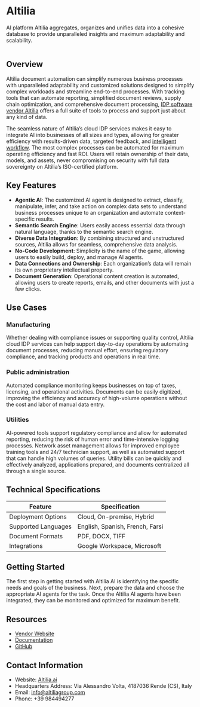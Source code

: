 # Altilia

AI platform Altilia aggregates, organizes and unifies data into a cohesive database to provide unparalleled insights and maximum adaptability and scalability. 

![]()
  
## Overview

Altilia document automation can simplify numerous business processes with unparalleled adaptability and customized solutions designed to simplify complex workloads and streamline end-to-end processes. With tracking tools that can automate reporting, simplified document reviews, supply chain optimization, and comprehensive document processing, [IDP software vendor Altilia](https://www.altilia.ai/platform#ai-agents) offers a full suite of tools to process and support just about any kind of data.

The seamless nature of Altilia’s cloud IDP services makes it easy to integrate AI into businesses of all sizes and types, allowing for greater efficiency with results-driven data, targeted feedback, and [intelligent workflow](https://idp-software.com/capabilities/integration-workflow/). The most complex processes can be automated for maximum operating efficiency and fast ROI. Users will retain ownership of their data, models, and assets, never compromising on security with full data sovereignty on Altilia’s ISO-certified platform.

## Key Features

- **Agentic AI**: The customized AI agent is designed to extract, classify, manipulate, infer, and take action on complex data sets to understand business processes unique to an organization and automate context-specific results.
- **Semantic Search Engine**: Users easily access essential data through natural language, thanks to the semantic search engine. 
- **Diverse Data Integration**: By combining structured and unstructured sources, Altilia allows for seamless, comprehensive data analysis. 
- **No-Code Development**: Simplicity is the name of the game, allowing users to easily build, deploy, and manage AI agents.
- **Data Connections and Ownership**: Each organization’s data will remain its own proprietary intellectual property.
- **Document Generation**: Operational content creation is automated, allowing users to create reports, emails, and other documents with just a few clicks.

## Use Cases

### Manufacturing

Whether dealing with compliance issues or supporting quality control, Altilia cloud IDP services can help support day-to-day operations by automating document processes, reducing manual effort, ensuring regulatory compliance, and tracking products and operations in real time. 

### Public administration

Automated compliance monitoring keeps businesses on top of taxes, licensing, and operational activities. Documents can be easily digitized, improving the efficiency and accuracy of high-volume operations without the cost and labor of manual data entry.

### Utilities

AI-powered tools support regulatory compliance and allow for automated reporting, reducing the risk of human error and time-intensive logging processes. Network asset management allows for improved employee training tools and 24/7 technician support, as well as automated support that can handle high volumes of queries. Utility bills can be quickly and effectively analyzed, applications prepared, and documents centralized all through a single source.

## Technical Specifications

| **Feature**            | **Specification**                  |
|------------------------|------------------------------------|
| Deployment Options     | Cloud, On-premise, Hybrid          |
| Supported Languages    | English, Spanish, French, Farsi    |
| Document Formats       | PDF, DOCX, TIFF                    |
| Integrations           | Google Workspace, Microsoft        |

## Getting Started

The first step in getting started with Altilia AI is identifying the specific needs and goals of the business. Next, prepare the data and choose the appropriate AI agents for the task. Once the Altilia AI agents have been integrated, they can be monitored and optimized for maximum benefit.

## Resources

- [Vendor Website](https://www.altilia.ai/)
- [Documentation](https://www.altilia.ai/resources/blog)
- [GitHub](https://github.com/A9u/altilia)

## Contact Information

- Website: [Altilia.ai](https://www.altilia.ai/)
- Headquarters Address: Via Alessandro Volta, 4187036 Rende (CS), Italy
- Email: info@altiliagroup.com
- Phone: +39 984494277
